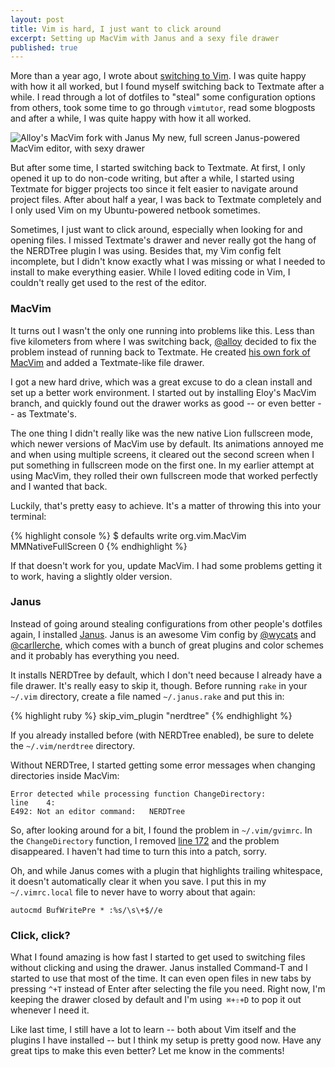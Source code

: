 ```yaml
---
layout: post
title: Vim is hard, I just want to click around
excerpt: Setting up MacVim with Janus and a sexy file drawer
published: true
---
```


More than a year ago, I wrote about [switching to Vim](http://jeffkreeftmeijer.com/2010/stumbling-into-vim/). I was quite happy with how it all worked, but I found myself switching back to Textmate after a while. I read through a lot of dotfiles to "steal" some configuration options from others, took some time to go through `vimtutor`, read some blogposts and after a while, I was quite happy with how it all worked.

![Alloy's MacVim fork with Janus](http://jeffkreeftmeijer.com/images/vim2.png)
<span class="small">My new, full screen Janus-powered MacVim editor, with sexy drawer</span>

But after some time, I started switching back to Textmate. At first, I only opened it up to do non-code writing, but after a while, I started using Textmate for bigger projects too since it felt easier to navigate around project files. After about half a year, I was back to Textmate completely and I only used Vim on my Ubuntu-powered netbook sometimes.

Sometimes, I just want to click around, especially when looking for and opening files. I missed Textmate's drawer and never really got the hang of the NERDTree plugin I was using. Besides that, my Vim config felt incomplete, but I didn't know exactly what I was missing or what I needed to install to make everything easier. While I loved editing code in Vim, I couldn't really get used to the rest of the editor.

### MacVim

It turns out I wasn't the only one running into problems like this. Less than five kilometers from where I was switching back, [@alloy](http://twitter.com/alloy "Eloy Durán") decided to fix the problem instead of running back to Textmate. He created [his own fork of MacVim](https://github.com/alloy/macvim) and added a Textmate-like file drawer.

I got a new hard drive, which was a great excuse to do a clean install and set up a better work environment. I started out by installing Eloy's MacVim branch, and quickly found out the drawer works as good -- or even better -- as Textmate's.

The one thing I didn't really like was the new native Lion fullscreen mode, which newer versions of MacVim use by default. Its animations annoyed me and when using multiple screens, it cleared out the second screen when I put something in fullscreen mode on the first one. In my earlier attempt at using MacVim, they rolled their own fullscreen mode that worked perfectly and I wanted that back.

Luckily, that's pretty easy to achieve. It's a matter of throwing this into your terminal:

{% highlight console %}
$ defaults write org.vim.MacVim MMNativeFullScreen 0
{% endhighlight %}

If that doesn't work for you, update MacVim. I had some problems getting it to work, having a slightly older version.

### Janus

Instead of going around stealing configurations from other people's dotfiles again, I installed [Janus](https://github.com/carlhuda/janus). Janus is an awesome Vim config by [@wycats](http://twitter.com/wycats "Yehuda Katz") and [@carllerche](http://twitter.com/carllerche "Carl Lerche"), which comes with a bunch of great plugins and color schemes and it probably has everything you need.

It installs NERDTree by default, which I don't need because I already have a file drawer. It's really easy to skip it, though.  Before running `rake` in your `~/.vim` directory, create a file named `~/.janus.rake` and put this in:

{% highlight ruby %}
skip_vim_plugin "nerdtree"
{% endhighlight %}

If you already installed before (with NERDTree enabled), be sure to delete the `~/.vim/nerdtree` directory.

Without NERDTree, I started getting some error messages when changing directories inside MacVim:

    Error detected while processing function ChangeDirectory:
    line    4:
    E492: Not an editor command:   NERDTree

So, after looking around for a bit, I found the problem in `~/.vim/gvimrc`. In the `ChangeDirectory` function, I removed [line 172](https://github.com/carlhuda/janus/blob/master/gvimrc#L172) and the problem disappeared. I haven't had time to turn this into a patch, sorry.

Oh, and while Janus comes with a plugin that highlights trailing whitespace, it doesn't automatically clear it when you save. I put this in my `~/.vimrc.local` file to never have to worry about that again:

    autocmd BufWritePre * :%s/\s\+$//e

### Click, click?

What I found amazing is how fast I started to get used to switching files without clicking and using the drawer. Janus installed Command-T and I started to use that most of the time. It can even open files in new tabs by pressing `^+T` instead of Enter after selecting the file you need. Right now, I'm keeping the drawer closed by default and I'm using` ⌘+⇧+D` to pop it out whenever I need it.

Like last time, I still have a lot to learn -- both about Vim itself and the plugins I have installed -- but I think my setup is pretty good now. Have any great tips to make this even better? Let me know in the comments!